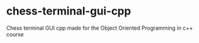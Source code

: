 # chess-terminal-gui-cpp
Chess terminal GUI cpp made for the Object Oriented Programming in c++ course
